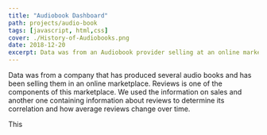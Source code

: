 ```yaml
---
title: "Audiobook Dashboard"
path: projects/audio-book
tags: [javascript, html,css]
cover: ./History-of-Audiobooks.png
date: 2018-12-20
excerpt: Data was from an Audiobook provider selling at an online market place. Data is composed of the information on sales and reviews that we'll use to determine its correlation and how average review change overtime.
---
```


Data was from a company that has produced several audio books and
has been selling them in an online marketplace. Reviews is one of the components of this marketplace. We used the information on sales and another one containing information about reviews to determine its correlation and how average reviews change over time.

This 


